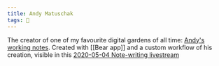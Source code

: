 ```yaml
---
title: Andy Matuschak
tags: 🌲
---
```

The creator of one of my favourite digital gardens of all time: [Andy's working notes](https://andymatuschak.org/prompts/). Created with [[Bear app]] and a custom workflow of his creation, visible in this [2020-05-04 Note-writing livestream](https://www.youtube.com/watch?v=DGcs4tyey18)

